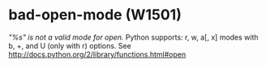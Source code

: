 # bad-open-mode (W1501)
*\"%s\" is not a valid mode for open.* Python supports: r, w, a\[, x\]
modes with b, +, and U (only with r) options. See
<http://docs.python.org/2/library/functions.html#open>

